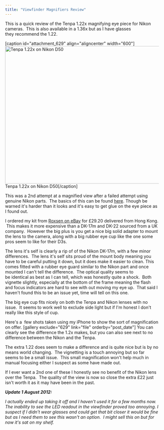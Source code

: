 ```yaml
---
title: "Viewfinder Magnifiers Review"
---
```


This is a quick review of the Tenpa 1.22x magnifying eye piece for Nikon cameras.  This is also available in a 1.36x but as I have glasses they recommend the 1.22.

[caption id="attachment_629" align="aligncenter" width="600"]<a href="http://www.cpearson.me.uk/wp-content/uploads/2012/02/IMG_0110.jpg"><img class="size-medium wp-image-629" title="Tenpa 1.22x on Nikon D50" src="http://www.cpearson.me.uk/wp-content/uploads/2012/02/IMG_0110-600x450.jpg" alt="Tenpa 1.22x on Nikon D50" width="600" height="450" /></a> Tenpa 1.22x on Nikon D50[/caption]

This was a 2nd attempt at a magnified view after a failed attempt using genuine Nikon parts.  The basics of this can be found <a title="D300 DK-17m Modification - FM Forums" href="http://www.fredmiranda.com/forum/topic/629784/999999" target="_blank">here</a>. Though be warned it's harder than it looks and it's easy to get glue on the eye piece as I found out.<!--more-->

I ordered my kit from <a title="Roxsen eBay store" href="http://stores.ebay.co.uk/ROXSEN" target="_blank">Roxsen on eBay</a> for £29.20 delivered from Hong Kong.  This makes it more expensive than a DK-17m and DK-22 sourced from a UK company.  However the big plus is you get a nice big solid adapter to mount the lens to the camera, along with a big rubber eye cup like the one some pros seem to like for their D3s.

The lens it's self is clearly a rip of of the Nikon DK-17m, with a few minor differences.  The lens it's self sits proud of the mount body meaning you have to be careful putting it down, but it does make it easier to clean. This comes fitted with a rubber eye guard similar to the Nikon part and once mounted I can't tell the difference.  The optical quality seems to be identical as best as I can tell, which was honestly quite a shock.  Both vignette slightly, especially at the bottom of the frame meaning the flash and focus indicators are hard to see with out moving my eye up.  That said I haven't found this to be an issue yet, time will tell on this one.

The big eye cup fits nicely on both the Tenpa and Nikon lenses with no issue.  It seems to work well to exclude side light but if I'm honest I don't really like this style of cup.

Here's a  few shots taken using my iPhone to show the sort of magnification on offer.
[gallery exclude="629" link="file" orderby="post_date"]
You can clearly see the difference the 1.2x makes, but you can also see next to no difference between the Nikon and the Tenpa.

The extra 1.22 does seem to make a difference and is quite nice but is by no means world changing.  The vignetting is a touch annoying but so far seems to be a small issue.  This small magnification won't help much in manual focusing either I suspect as some have made out.

If I ever want a 2nd one of these I honestly see no benefit of the Nikon lens over the Tenpa.  The quality of the view is now so close the extra £22 just isn't worth it as it may have been in the past.

<em><strong>Update 1 August 2012:</strong></em>

<em>I actually ended up taking it off and I haven't used it for a few months now. The inability to see the LED readout in the viewfinder proved too annoying. I suspect if I didn't wear glasses and could get that bit closer it would be fine but as I need them to see this wasn't an option.  I might sell this on but for now it's sat on my shelf.</em>
